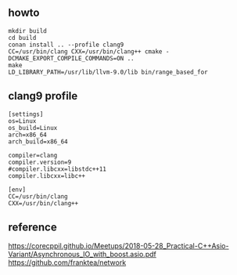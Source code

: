 ## howto
    mkdir build
    cd build
    conan install .. --profile clang9
    CC=/usr/bin/clang CXX=/usr/bin/clang++ cmake -DCMAKE_EXPORT_COMPILE_COMMANDS=ON ..
    make
    LD_LIBRARY_PATH=/usr/lib/llvm-9.0/lib bin/range_based_for


## clang9 profile

    [settings]
    os=Linux
    os_build=Linux
    arch=x86_64
    arch_build=x86_64
    
    compiler=clang
    compiler.version=9
    #compiler.libcxx=libstdc++11
    compiler.libcxx=libc++
    
    [env]
    CC=/usr/bin/clang
    CXX=/usr/bin/clang++

## reference
https://corecppil.github.io/Meetups/2018-05-28_Practical-C++Asio-Variant/Asynchronous_IO_with_boost.asio.pdf
https://github.com/franktea/network